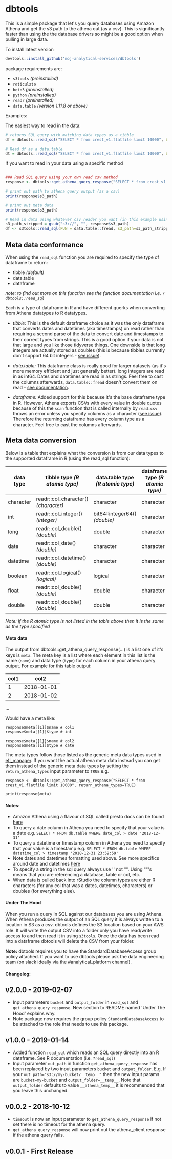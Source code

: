 # dbtools

This is a simple package that let's you query databases using Amazon Athena and get the s3 path to the athena out (as a csv). This is significantly faster than using the the database drivers so might be a good option when pulling in large data.

To install latest version
```r
devtools::install_github('moj-analytical-services/dbtools')
```

package requirements are:

- `s3tools` _(preinstalled)_
- `reticulate`
- `boto3` _(preinstalled)_
- `python` _(preinstalled)_
- `readr` _(preinstalled)_
- `data.table` _(version 1.11.8 or above)_

Examples:

The easiest way to read in the data:
```r
# returns SQL query with matching data types as a tibble
df = dbtools::read_sql("SELECT * from crest_v1.flatfile limit 10000", bucket = "my-bucket")

# Read df as a data.table
dt = dbtools::read_sql("SELECT * from crest_v1.flatfile limit 10000", bucket = "my-bucket", return_df_as = "data.table")
```

If you want to read in your data using a specific method
```r

### Read SQL query using your own read csv method
response <- dbtools::get_athena_query_response("SELECT * from crest_v1.flatfile limit 10000", bucket = "my-bucket")

# print out path to athena query output (as a csv)
print(response$s3_path)

# print out meta data
print(response$s3_path)

# Read in data using whatever csv reader you want (in this example using data.table::fread but reading everything as a string)
s3_path_stripped = gsub("s3://", "", response$s3_path)
df <- s3tools::read_sql(FUN = data.table::fread, s3_path=s3_path_stripped)
```

## Meta data conformance

When using the `read_sql` function you are required to specify the type of dataframe to return:

- tibble _(default)_
- data.table
- dataframe

_note: to find out more on this function see the function documentation i.e. `?dbtools::read_sql`_

Each is a type of dataframe in R and have different querks when converting from Athena datatypes to R datatypes.

- *tibble:* This is the default dataframe choice as it was the only dataframe that converts dates and datetimes (aka timestamps) on read rather than requiring a second parse of the data to convert date and timestamps to their correct types from strings. This is a good option if your data is not that large and you like those tidyverse things. One downside is that long integers are actually stored as doubles (this is because tibbles currently don't support 64 bit integers - [see issue](https://github.com/tidyverse/readr/issues/633)).

- *data.table:* This dataframe class is really good for larger datasets (as it's more memory efficient and just generally better). long integers are read in as int64. Dates and datetimes are read in as strings. Feel free to cast the columns afterwards, `data.table::fread` doesn't convert them on read - [see documentation](https://www.rdocumentation.org/packages/data.table/versions/1.10.4-2/topics/fread).

- *dataframe:* Added support for this because it's the base dataframe type in R. However, Athena exports CSVs with every value in double quotes because of this the `scan` function that is called internally by `read.csv` throws an error unless you specify columns as a character ([see issue](https://stackoverflow.com/questions/35605354/r-read-numeric-values-wrapped-in-quotes-from-csv)). Therefore the returning dataframe has every column type as a character. Feel free to cast the columns afterwards.

## Meta data conversion

Below is a table that explains what the conversion is from our data types to the supported dataframe in R (using the read_sql function):

| data type | tibble type _(R atomic type)_        | data.table type _(R atomic type)_ | dataframe type _(R atomic type)_ |
|-----------|--------------------------------------|-----------------------------------|----------------------------------|
| character | readr::col_character() _(character)_ | character                         | character                        |
| int       | readr::col_integer() _(integer)_     | bit64::integer64() _(double)_     | character                        |
| long      | readr::col_double() _(double)_       | double                            | character                        |
| date      | readr::col_date() _(double)_         | character                         | character                        |
| datetime  | readr::col_datetime() _(double)_     | character                         | character                        |
| boolean   | readr::col_logical() _(logical)_     | logical                           | character                        |
| float     | readr::col_double() _(double)_       | double                            | character                        |
| double    | readr::col_double() _(double)_       | double                            | character                        |

_Note: If the R atomic type is not listed in the table above then it is the same as the type specified_

#### Meta data

The output from dbtools::get_athena_query_response(...) is a list one of it's keys is `meta`. The meta key is a list where each element in this list is the name (`name`) and data type (`type`) for each column in your athena query output. For example for this table output:

|col1|col2|
|---|---|
|1|2018-01-01|
|2|2018-01-02|
...

Would have a meta like:

```
response$meta[[1]]$name # col1
response$meta[[1]]$type # int

response$meta[[1]]$name # col2
response$meta[[1]]$type # date

```

The meta types follow those listed as the generic meta data types used in [etl_manager](https://github.com/moj-analytical-services/etl_manager). If you want the actual athena meta data instead you can get them instead of the generic meta data types by setting the `return_athena_types` input parameter to `TRUE` e.g.

```
response <- dbtools::get_athena_query_response("SELECT * from crest_v1.flatfile limit 10000", return_athena_types=TRUE)

print(response$meta)
```

#### Notes:

- Amazon Athena using a flavour of SQL called presto docs can be found [here](https://prestodb.io/docs/current/)
- To query a date column in Athena you need to specify that your value is a date e.g. `SELECT * FROM db.table WHERE date_col > date '2018-12-31'`
- To query a datetime or timestamp column in Athena you need to specify that your value is a timestamp e.g. `SELECT * FROM db.table WHERE datetime_col > timestamp '2018-12-31 23:59:59'`
- Note dates and datetimes formatting used above. See more specifics around date and datetimes [here](https://prestodb.io/docs/current/functions/datetime.html)
- To specify a string in the sql query always use '' not "". Using ""'s means that you are referencing a database, table or col, etc.
- When data is pulled back into rStudio the column types are either R characters (for any col that was a dates, datetimes, characters) or doubles (for everything else).

#### Under The Hood

When you run a query in SQL against our databases you are using Athena. When Athena produces the output of an SQL query it is always written to a location in S3 as a csv. dbtools defines the S3 location based on your AWS role. It will write the output CSV into a folder only you have read/write access to and then read it in using `s3tools`. Once the data has been read into a dataframe dbtools will delete the CSV from your folder.

**Note:** dbtools requires you to have the StandardDatabaseAccess group policy attached. If you want to use dbtools please ask the data engineering team (on slack ideally via the #analytical_platform channel). 

#### Changelog:

## v2.0.0 - 2019-02-07

- Input parameters `bucket` and `output_folder` in `read_sql` and `get_athena_query_response`. New section to README named 'Under The Hood' explains why.
- Note package now requires the group policy `StandardDatabaseAccess` to be attached to the role that needs to use this package. 

## v1.0.0 - 2019-01-14

- Added function `read_sql` which reads an SQL query directly into an R dataframe. See R documentation (i.e. `?read_sql`)
- Input parameter `out_path` in function `get_athena_query_response` has been replaced by two input parameters `bucket` and `output_folder`. E.g. If your `out_path="s3://my-bucket/__temp__"` then the new input params are `bucket=my-bucket` and `output_folder=__temp__`. Note that ` output_folder` defaults to value `__athena_temp__` it is recommended that you leave this unchanged.

## v0.0.2 - 2018-10-12

- `timeout` is now an input parameter to `get_athena_query_response` if not set there is no timeout for the athena query.
- `get_athena_query_response` will now print out the athena_client response if the athena query fails.

## v0.0.1 - First Release

